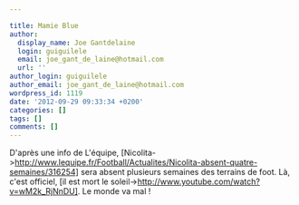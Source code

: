 ```yaml
---

title: Mamie Blue
author:
  display_name: Joe Gantdelaine
  login: guiguilele
  email: joe_gant_de_laine@hotmail.com
  url: ''
author_login: guiguilele
author_email: joe_gant_de_laine@hotmail.com
wordpress_id: 1119
date: '2012-09-29 09:33:34 +0200'
categories: []
tags: []
comments: []
---
```

D'après une info de L'équipe, [Nicolita->http://www.lequipe.fr/Football/Actualites/Nicolita-absent-quatre-semaines/316254] sera absent plusieurs semaines des terrains de foot. Là, c'est officiel, [il est mort le soleil->http://www.youtube.com/watch?v=wM2k_RjNnDU]. Le monde va mal !

